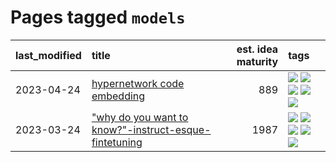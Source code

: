 # Pages tagged `models`

|last_modified|title|est. idea maturity|tags
|:---|:---|---:|:---|
|2023-04-24|[hypernetwork code embedding](../hypernetwork_embedding_for_code.md)|889|[![](https://img.shields.io/badge/tag-LLM-869bd0)](../tags/LLM.md) [![](https://img.shields.io/badge/tag-embeddings-c4c41f)](../tags/embeddings.md) [![](https://img.shields.io/badge/tag-machinelearning-53417a)](../tags/machinelearning.md) [![](https://img.shields.io/badge/tag-models-92ab1c)](../tags/models.md) [![](https://img.shields.io/badge/tag-nlp-12f6d5)](../tags/nlp.md)|
|2023-03-24|["why do you want to know?"-instruct-esque-fintetuning](../whydoyouwantoknow.md)|1987|[![](https://img.shields.io/badge/tag-aiethics-869cae)](../tags/aiethics.md) [![](https://img.shields.io/badge/tag-alignment-12eec5)](../tags/alignment.md) [![](https://img.shields.io/badge/tag-dialogue-3c7f53)](../tags/dialogue.md) [![](https://img.shields.io/badge/tag-models-92ab1c)](../tags/models.md) [![](https://img.shields.io/badge/tag-wip-734214)](../tags/wip.md)|